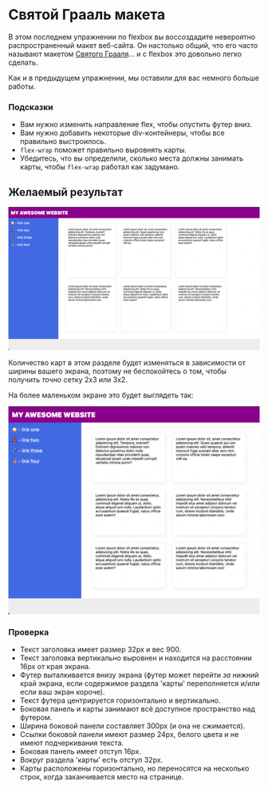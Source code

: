 # Святой Грааль макета

В этом последнем упражнении по flexbox вы воссоздадите невероятно распространенный макет веб-сайта. Он настолько общий, что его часто называют макетом [Святого Грааля](https://www.google.com/search?q=holy+grail+layout&tbm=isch&sclient=img)... и с flexbox это довольно легко сделать.

Как и в предыдущем упражнении, мы оставили для вас немного больше работы.

### Подсказки
- Вам нужно изменить направление flex, чтобы опустить футер вниз.
- Вам нужно добавить некоторые div-контейнеры, чтобы все правильно выстроилось.
- `flex-wrap` поможет правильно выровнять карты.
- Убедитесь, что вы определили, сколько места должны занимать карты, чтобы `flex-wrap` работал как задумано.

## Желаемый результат

![желаемый результат](./desired-outcome.png)

Количество карт в этом разделе будет изменяться в зависимости от ширины вашего экрана, поэтому не беспокойтесь о том, чтобы получить _точно_ сетку 2x3 или 3x2.

На более маленьком экране это будет выглядеть так:

![меньший](./desired-outcome-smaller.png)

### Проверка
- Текст заголовка имеет размер 32px и вес 900.
- Текст заголовка вертикально выровнен и находится на расстоянии 16px от края экрана.
- Футер выталкивается внизу экрана (футер может перейти _за_ нижний край экрана, если содержимое раздела 'карты' переполняется и/или если ваш экран короче).
- Текст футера центрируется горизонтально и вертикально.
- Боковая панель и карты занимают всё доступное пространство над футером.
- Ширина боковой панели составляет 300px (и она не сжимается).
- Ссылки боковой панели имеют размер 24px, белого цвета и не имеют подчеркивания текста.
- Боковая панель имеет отступ 16px.
- Вокруг раздела 'карты' есть отступ 32px.
- Карты расположены горизонтально, но переносятся на несколько строк, когда заканчивается место на странице.
